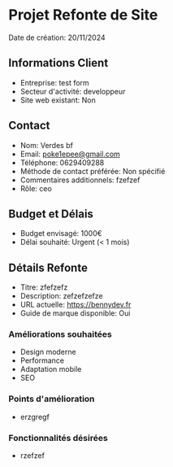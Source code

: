 
# Projet Refonte de Site
Date de création: 20/11/2024

## Informations Client
- Entreprise: test form
- Secteur d'activité: developpeur
- Site web existant: Non

## Contact
- Nom: Verdes bf
- Email: poke1epee@gmail.com
- Téléphone: 0629409288
- Méthode de contact préférée: Non spécifié
- Commentaires additionnels: fzefzef
- Rôle: ceo

## Budget et Délais
- Budget envisagé: 1000€
- Délai souhaité: Urgent (< 1 mois)

## Détails Refonte
- Titre: zfefzefz
- Description: zefzefzefze
- URL actuelle: https://bennydev.fr
- Guide de marque disponible: Oui

### Améliorations souhaitées
- Design moderne
- Performance
- Adaptation mobile
- SEO

### Points d'amélioration
- erzgregf

### Fonctionnalités désirées
- rzefzef

